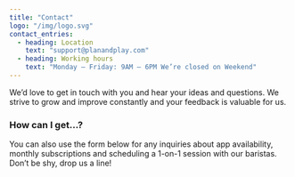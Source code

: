 ```yaml
---
title: "Contact"
logo: "/img/logo.svg"
contact_entries:
  - heading: Location
    text: "support@planandplay.com"
  - heading: Working hours
    text: "Monday – Friday: 9AM – 6PM We’re closed on Weekend"
---
```


We’d love to get in touch with you and hear your ideas and
questions. We strive to grow and improve constantly and your feedback
is valuable for us.

<h3 class="f4 b lh-title mb2">How can I get…?</h3>

You can also use the form below for any inquiries about app
availability, monthly subscriptions and scheduling a 1-on-1 session
with our baristas. Don’t be shy, drop us a line!
